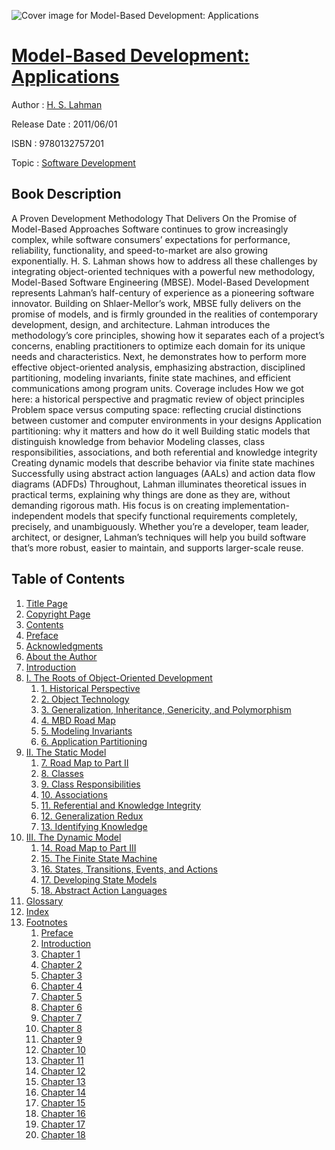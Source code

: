 ![Cover image for Model-Based Development: Applications](https://imgdetail.ebookreading.net/cover/cover/software_development/EB9780132757201.jpg)

[Model-Based Development: Applications](https://ebookreading.net/view/book/Model-Based+Development%3A+Applications-EB9780132757201_1.html "Model-Based Development: Applications")
====================================================================================================================

Author : [H. S. Lahman](https://ebookreading.net/search/author/H.+S.+Lahman)

Release Date : 2011/06/01

ISBN : 9780132757201

Topic : [Software Development](https://ebookreading.net/search/category/software-development)

Book Description
-----------------

A Proven Development Methodology That Delivers On the Promise of Model-Based Approaches
Software continues to grow increasingly complex, while software consumers’ expectations for performance, reliability, functionality, and speed-to-market are also growing exponentially. H. S. Lahman shows how to address all these challenges by integrating object-oriented techniques with a powerful new methodology, Model-Based Software Engineering (MBSE).
Model-Based Development represents Lahman’s half-century of experience as a pioneering software innovator. Building on Shlaer-Mellor’s work, MBSE fully delivers on the promise of models, and is firmly grounded in the realities of contemporary development, design, and architecture.
Lahman introduces the methodology’s core principles, showing how it separates each of a project’s concerns, enabling practitioners to optimize each domain for its unique needs and characteristics. Next, he demonstrates how to perform more effective object-oriented analysis, emphasizing abstraction, disciplined partitioning, modeling invariants, finite state machines, and efficient communications among program units.
Coverage includes
How we got here: a historical perspective and pragmatic review of object principles
Problem space versus computing space: reflecting crucial distinctions between customer and computer environments in your designs
Application partitioning: why it matters and how do it well
Building static models that distinguish knowledge from behavior
Modeling classes, class responsibilities, associations, and both referential and knowledge integrity
Creating dynamic models that describe behavior via finite state machines
Successfully using abstract action languages (AALs) and action data flow diagrams (ADFDs)
Throughout, Lahman illuminates theoretical issues in practical terms, explaining why things are done as they are, without demanding rigorous math. His focus is on creating implementation-independent models that specify functional requirements completely, precisely, and unambiguously. Whether you’re a developer, team leader, architect, or designer, Lahman’s techniques will help you build software that’s more robust, easier to maintain, and supports larger-scale reuse.
              
Table of Contents
-----------------

1. [Title Page](https://ebookreading.net/view/book/Model-Based+Development%3A+Applications-EB9780132757201_2.html)
1. [Copyright Page](https://ebookreading.net/view/book/Model-Based+Development%3A+Applications-EB9780132757201_3.html)
1. [Contents](https://ebookreading.net/view/book/Model-Based+Development%3A+Applications-EB9780132757201_4.html)
1. [Preface](https://ebookreading.net/view/book/Model-Based+Development%3A+Applications-EB9780132757201_5.html)
1. [Acknowledgments](https://ebookreading.net/view/book/Model-Based+Development%3A+Applications-EB9780132757201_6.html)
1. [About the Author](https://ebookreading.net/view/book/Model-Based+Development%3A+Applications-EB9780132757201_7.html)
1. [Introduction](https://ebookreading.net/view/book/Model-Based+Development%3A+Applications-EB9780132757201_8.html)
1. [I. The Roots of Object-Oriented Development](https://ebookreading.net/view/book/Model-Based+Development%3A+Applications-EB9780132757201_9.html)
    1. [1. Historical Perspective](https://ebookreading.net/view/book/Model-Based+Development%3A+Applications-EB9780132757201_10.html)
    1. [2. Object Technology](https://ebookreading.net/view/book/Model-Based+Development%3A+Applications-EB9780132757201_11.html)
    1. [3. Generalization, Inheritance, Genericity, and Polymorphism](https://ebookreading.net/view/book/Model-Based+Development%3A+Applications-EB9780132757201_12.html)
    1. [4. MBD Road Map](https://ebookreading.net/view/book/Model-Based+Development%3A+Applications-EB9780132757201_13.html)
    1. [5. Modeling Invariants](https://ebookreading.net/view/book/Model-Based+Development%3A+Applications-EB9780132757201_14.html)
    1. [6. Application Partitioning](https://ebookreading.net/view/book/Model-Based+Development%3A+Applications-EB9780132757201_15.html)
1. [II. The Static Model](https://ebookreading.net/view/book/Model-Based+Development%3A+Applications-EB9780132757201_16.html)
    1. [7. Road Map to Part II](https://ebookreading.net/view/book/Model-Based+Development%3A+Applications-EB9780132757201_17.html)
    1. [8. Classes](https://ebookreading.net/view/book/Model-Based+Development%3A+Applications-EB9780132757201_18.html)
    1. [9. Class Responsibilities](https://ebookreading.net/view/book/Model-Based+Development%3A+Applications-EB9780132757201_19.html)
    1. [10. Associations](https://ebookreading.net/view/book/Model-Based+Development%3A+Applications-EB9780132757201_20.html)
    1. [11. Referential and Knowledge Integrity](https://ebookreading.net/view/book/Model-Based+Development%3A+Applications-EB9780132757201_21.html)
    1. [12. Generalization Redux](https://ebookreading.net/view/book/Model-Based+Development%3A+Applications-EB9780132757201_22.html)
    1. [13. Identifying Knowledge](https://ebookreading.net/view/book/Model-Based+Development%3A+Applications-EB9780132757201_23.html)
1. [III. The Dynamic Model](https://ebookreading.net/view/book/Model-Based+Development%3A+Applications-EB9780132757201_24.html)
    1. [14. Road Map to Part III](https://ebookreading.net/view/book/Model-Based+Development%3A+Applications-EB9780132757201_25.html)
    1. [15. The Finite State Machine](https://ebookreading.net/view/book/Model-Based+Development%3A+Applications-EB9780132757201_26.html)
    1. [16. States, Transitions, Events, and Actions](https://ebookreading.net/view/book/Model-Based+Development%3A+Applications-EB9780132757201_27.html)
    1. [17. Developing State Models](https://ebookreading.net/view/book/Model-Based+Development%3A+Applications-EB9780132757201_28.html)
    1. [18. Abstract Action Languages](https://ebookreading.net/view/book/Model-Based+Development%3A+Applications-EB9780132757201_29.html)
1. [Glossary](https://ebookreading.net/view/book/Model-Based+Development%3A+Applications-EB9780132757201_30.html)
1. [Index](https://ebookreading.net/view/book/Model-Based+Development%3A+Applications-EB9780132757201_31.html)
1. [Footnotes](https://ebookreading.net/view/book/Model-Based+Development%3A+Applications-EB9780132757201_32.html)
    1. [Preface](https://ebookreading.net/view/book/Model-Based+Development%3A+Applications-EB9780132757201_32.html#ftn.pref01fn01)
    1. [Introduction](https://ebookreading.net/view/book/Model-Based+Development%3A+Applications-EB9780132757201_32.html#ftn.pref04fn01)
    1. [Chapter 1](https://ebookreading.net/view/book/Model-Based+Development%3A+Applications-EB9780132757201_32.html#ftn.ch01fn01)
    1. [Chapter 2](https://ebookreading.net/view/book/Model-Based+Development%3A+Applications-EB9780132757201_32.html#ftn.ch02fn01)
    1. [Chapter 3](https://ebookreading.net/view/book/Model-Based+Development%3A+Applications-EB9780132757201_32.html#ftn.ch03fn01)
    1. [Chapter 4](https://ebookreading.net/view/book/Model-Based+Development%3A+Applications-EB9780132757201_32.html#ftn.ch04fno1)
    1. [Chapter 5](https://ebookreading.net/view/book/Model-Based+Development%3A+Applications-EB9780132757201_32.html#ftn.ch05fn01)
    1. [Chapter 6](https://ebookreading.net/view/book/Model-Based+Development%3A+Applications-EB9780132757201_32.html#ftn.ch06fn01)
    1. [Chapter 7](https://ebookreading.net/view/book/Model-Based+Development%3A+Applications-EB9780132757201_32.html#ftn.ch07fn01)
    1. [Chapter 8](https://ebookreading.net/view/book/Model-Based+Development%3A+Applications-EB9780132757201_32.html#ftn.ch08fn01)
    1. [Chapter 9](https://ebookreading.net/view/book/Model-Based+Development%3A+Applications-EB9780132757201_32.html#ftn.ch09fn01)
    1. [Chapter 10](https://ebookreading.net/view/book/Model-Based+Development%3A+Applications-EB9780132757201_32.html#ftn.ch10fn01)
    1. [Chapter 11](https://ebookreading.net/view/book/Model-Based+Development%3A+Applications-EB9780132757201_32.html#ftn.ch11fn01)
    1. [Chapter 12](https://ebookreading.net/view/book/Model-Based+Development%3A+Applications-EB9780132757201_32.html#ftn.ch12fn01)
    1. [Chapter 13](https://ebookreading.net/view/book/Model-Based+Development%3A+Applications-EB9780132757201_32.html#ftn.ch13fn01)
    1. [Chapter 14](https://ebookreading.net/view/book/Model-Based+Development%3A+Applications-EB9780132757201_32.html#ftn.ch14fn01)
    1. [Chapter 15](https://ebookreading.net/view/book/Model-Based+Development%3A+Applications-EB9780132757201_32.html#ftn.ch15fn01)
    1. [Chapter 16](https://ebookreading.net/view/book/Model-Based+Development%3A+Applications-EB9780132757201_32.html#ftn.ch16fn01)
    1. [Chapter 17](https://ebookreading.net/view/book/Model-Based+Development%3A+Applications-EB9780132757201_32.html#ftn.ch17fn01)
    1. [Chapter 18](https://ebookreading.net/view/book/Model-Based+Development%3A+Applications-EB9780132757201_32.html#ftn.ch18fn01)
